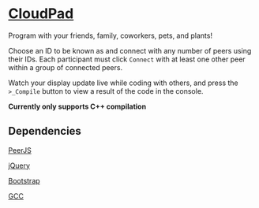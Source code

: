 # [CloudPad](https://reline.github.io/CloudPad)
Program with your friends, family, coworkers, pets, and plants!

Choose an ID to be known as and connect with any number of peers using their IDs. Each participant must click `Connect` with at least one other peer within a group of connected peers.

Watch your display update live while coding with others, and press the `>_Compile` button to view a result of the code in the console.

**Currently only supports C++ compilation**

## Dependencies
[PeerJS](http://peerjs.com/)

[jQuery](https://jquery.com/)

[Bootstrap](http://getbootstrap.com/)

[GCC](https://gcc.gnu.org/releases.html)
